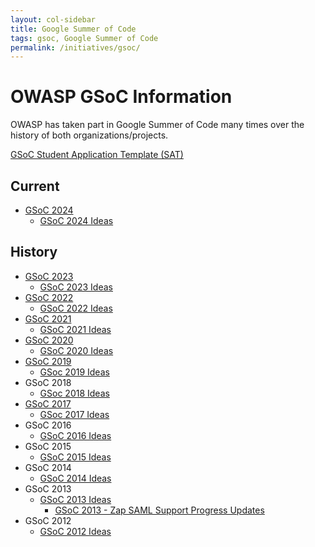 ```yaml
---
layout: col-sidebar
title: Google Summer of Code
tags: gsoc, Google Summer of Code
permalink: /initiatives/gsoc/
---
```


# OWASP GSoC Information

OWASP has taken part in Google Summer of Code many times over the
history of both organizations/projects.

[GSoC Student Application Template (SAT)](gsoc_sat)

## Current

- [GSoC 2024](gsoc2024)
  - [GSoC 2024 Ideas](gsoc2024ideas)

## History

- [GSoC 2023](gsoc2023)
  - [GSoC 2023 Ideas](gsoc2023ideas)
- [GSoC 2022](gsoc2022)
  - [GSoC 2022 Ideas](gsoc2022ideas)
- [GSoC 2021](gsoc2021)
  - [GSoC 2021 Ideas](gsoc2021ideas)
- [GSoC 2020](gsoc2020)
  - [GSoC 2020 Ideas](gsoc2020ideas)
- [GSoC 2019](gsoc2019)
  - [GSoc 2019 Ideas](gsoc2019ideas)
- GSoC 2018
  - [GSoc 2018 Ideas](gsoc2018ideas)
- [GSoC 2017](gsoc2017)
  - [GSoc 2017 Ideas](gsoc2017ideas)
- GSoC 2016
  - [GSoC 2016 Ideas](gsoc2016ideas)
- GSoC 2015
  - [GSoC 2015 Ideas](gsoc2015ideas)
- GSoC 2014
  - [GSoC 2014 Ideas](gsoc2014ideas)
- GSoC 2013
  - [GSoC 2013 Ideas](gsoc2013ideas)
    - [GSoC 2013 - Zap SAML Support Progress Updates](gsoc2013zapsaml)
- GSoC 2012
  - [GSoC 2012 Ideas](gsoc2012ideas)

